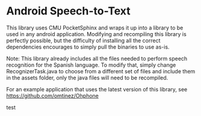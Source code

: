 Android Speech-to-Text
======================

This library uses CMU PocketSphinx and wraps it up into a library to be used in any android application. Modifying and recompiling this library is perfectly possible, but the difficulty of installing all the correct dependencies encourages to simply pull the binaries to use as-is.

Note: This library already includes all the files needed to perform speech recognition for the Spanish language. To modify that, simply change RecognizerTask.java to choose from a different set of files and include them in the assets folder, only the java files will need to be recompiled.

For an example application that uses the latest version of this library, see https://github.com/omtinez/Ohphone

test
